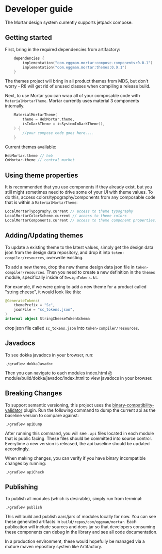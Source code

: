 # Developer guide

The Mortar design system currently supports jetpack compose. 

## Getting started 

First, bring in the required dependencies from artifactory:
```kotlin
    dependencies {
        implementation("com.eggman.mortar:compose-components:0.0.1")
        implementation("com.eggman.mortar:themes:0.0.1")
    }
```

The themes project will bring in all product themes from MDS, but don't worry - R8 will get rid of unused
classes when compiling a release build.

Next, to use Mortar you can wrap all of your composable code with `MaterialMortarTheme`. Mortar currently
uses material 3 components internally. 

```kotlin
    MaterialMortarTheme(
        theme = HebMortar.theme,
        isInDarkTheme = isSystemInDarkTheme(),
    ) {
        //your compose code goes here....
    }
```

Current themes available: 
```kotlin
HebMortar.theme // heb 
CmMortar.theme // central market
```

## Using theme properties 
It is recommended that you use components if they already exist, but you still might sometimes need 
to drive some of your UI with theme values. To do this, access colors/typography/components from 
any composable code that is within a `MaterialMortarTheme`:
```kotlin
LocalMortarTypography.current // access to theme typography 
LocalMortarColorScheme.current // access to theme colors
LocalMortarComponents.current // access to theme component properties.
```

## Adding/Updating themes 
To update a existing theme to the latest values, simply get the design data json from the design 
data repository, and drop it into `token-compiler/resources`, overwrite existing. 

To add a new theme, drop the new theme design data json file in `token-compiler/resources`. Then you 
need to create a new definition in the `themes` module, specifically inside of `DesignTokens.kt`. 

For example, if we were going to add a new theme for a product called "string cheese", it would look
like this: 

```kotlin
@GenerateTokens(
    themePrefix = "Sc",
    jsonFile = "sc_tokens.json",
)
internal object StringCheeseTokenSchema
```

drop json file called `sc_tokens.json` into `token-compiler/resources`.

## Javadocs
To see dokka javadocs in your browser, run:
```
./gradlew dokkaJavadoc
```
Then you can navigate to each modules index.html @ module/build/dokka/javadoc/index.html to view 
javadocs in your browser. 

## Breaking Changes
To support semantic versioning, this project uses the [binary-compatibility-validator](https://github.com/Kotlin/binary-compatibility-validator) 
plugin. Run the following command to dump the current api as the baseline version to compare against:
```
./gradlew apiDump
```
After running this command, you will see `.api` files located in each module that is public facing. These 
files should be committed into source control. Everytime a new version is released, the api baseline
should be updated accordingly. 

When making changes, you can verify if you have binary incompatible changes by running: 
```
./gradlew apiCheck
```

## Publishing
To publish all modules (which is desirable), simply run from terminal:
```
./gradlew publish
```
This will build and publish aars/jars of modules locally for now. You can see these generated artifacts
in `build/repos/com/eggman/mortar`. Each publication will include sources and docs jar so that developers
consuming these components can debug in the library and see all code documentation.

In a production environment, these would hopefully be managed via a mature maven repository system
like Artifactory. 

